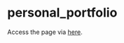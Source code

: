 # personal_portfolio
Access the page via <a href="https://hohshenyien.github.io/personal_portfolio/main.html">here</a>.

